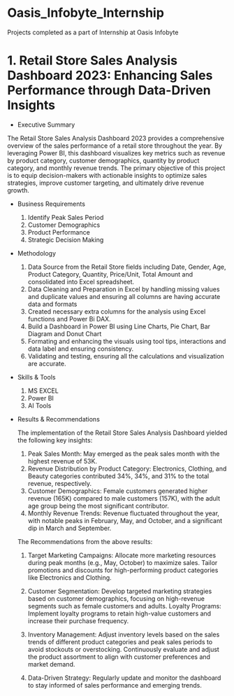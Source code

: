 # Oasis_Infobyte_Internship
Projects completed as a part of Internship at Oasis Infobyte 

# 1. Retail Store Sales Analysis Dashboard 2023: Enhancing Sales Performance through Data-Driven Insights
* Executive Summary
  
The Retail Store Sales Analysis Dashboard 2023 provides a comprehensive overview of the sales performance of a retail store throughout the year. By leveraging Power BI, this dashboard visualizes key metrics such as revenue by product category, customer demographics, quantity by product category, and monthly revenue trends. The primary objective of this project is to equip decision-makers with actionable insights to optimize sales strategies, improve customer targeting, and ultimately drive revenue growth.

* Business Requirements
  1. Identify Peak Sales Period
  2. Customer Demographics
  3. Product Performance
  4. Strategic Decision Making

* Methodology
  1. Data Source from the Retail Store fields including Date, Gender, Age, Product Category, Quantity, Price/Unit, Total Amount and consolidated into Excel spreadsheet.
  2. Data Cleaning and Preparation in Excel by handling missing values and duplicate values and ensuring all columns are having accurate data and formats
  3. Created necessary extra columns for the analysis using Excel functions and Power Bi DAX.
  4. Build a Dashboard in Power BI using Line Charts, Pie Chart, Bar Diagram and Donut Chart
  5. Formating and enhancing the visuals using tool tips, interactions and data label and ensuring consistency.
  6. Validating and testing, ensuring all the calculations and visualization are accurate.

 * Skills & Tools
   1. MS EXCEL
   2. Power BI
   3. AI Tools

* Results & Recommendations

  The implementation of the Retail Store Sales Analysis Dashboard yielded the following key insights:
  1. Peak Sales Month: May emerged as the peak sales month with the highest revenue of 53K.
  2. Revenue Distribution by Product Category: Electronics, Clothing, and Beauty categories contributed 34%, 34%, and 31% to the total revenue, respectively.
  3. Customer Demographics: Female customers generated higher revenue (165K) compared to male customers (157K), with the adult age group being the most significant contributor.
  4. Monthly Revenue Trends: Revenue fluctuated throughout the year, with notable peaks in February, May, and October, and a significant dip in March and September.

  The Recommendations from the above results:
  1. Target Marketing Campaigns: Allocate more marketing resources during peak months (e.g., May, October) to maximize sales. Tailor promotions and discounts for high-performing product categories like 
     Electronics and Clothing.
     
  3. Customer Segmentation: Develop targeted marketing strategies based on customer demographics, focusing on high-revenue segments such as female customers and adults. Loyalty Programs: Implement loyalty
     programs to retain high-value customers and increase their purchase frequency.
  
  4. Inventory Management: Adjust inventory levels based on the sales trends of different product categories and peak sales periods to avoid stockouts or overstocking. Continuously evaluate and adjust the product 
     assortment to align with customer preferences and market demand.

  5. Data-Driven Strategy: Regularly update and monitor the dashboard to stay informed of sales performance and emerging trends.
  

